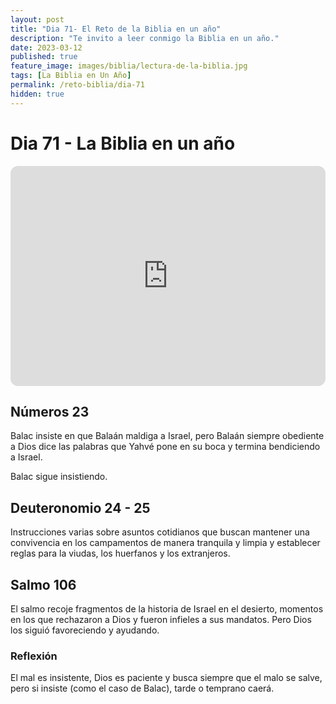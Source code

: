 ```yaml
---
layout: post
title: "Dia 71- El Reto de la Biblia en un año"
description: "Te invito a leer conmigo la Biblia en un año."
date: 2023-03-12
published: true
feature_image: images/biblia/lectura-de-la-biblia.jpg
tags: [La Biblia en Un Año]
permalink: /reto-biblia/dia-71
hidden: true
---
```


# Dia 71 - La Biblia en un año
<iframe style="border-radius:12px" src="https://open.spotify.com/embed/episode/6dEMX5Vl4V3iBBHf3ovYmE?utm_source=generator" width="100%" height="352" frameBorder="0" allowfullscreen="" allow="autoplay; clipboard-write; encrypted-media; fullscreen; picture-in-picture" loading="lazy"></iframe>

## Números 23
Balac insiste en que Balaán maldiga a Israel, pero Balaán siempre obediente a Dios dice las palabras que Yahvé pone en su boca y termina bendiciendo a Israel.

Balac sigue insistiendo.

## Deuteronomio 24 - 25
Instrucciones varias sobre asuntos cotidianos que buscan mantener una convivencia en los campamentos de manera tranquila y limpia y establecer reglas para la viudas, los huerfanos y los extranjeros.

## Salmo 106
El salmo recoje fragmentos de la historia de Israel en el desierto, momentos en los que rechazaron a Dios y fueron infieles a sus mandatos. Pero Dios los siguió favoreciendo y ayudando.

### Reflexión
El mal es insistente, Dios es paciente y busca siempre que el malo se salve, pero si insiste (como el caso de Balac), tarde o temprano caerá.







